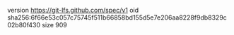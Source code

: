 version https://git-lfs.github.com/spec/v1
oid sha256:6f66e53c057c75745f511b66858bd155d5e7e206aa8228f9db8329c02b80f430
size 909
